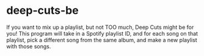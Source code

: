 # deep-cuts-be
If you want to mix up a playlist, but not TOO much, Deep Cuts might be for you! This program will take in a Spotify playlist ID, and for each song on that playlist, pick a different song from the same album, and make a new playlist with those songs.
